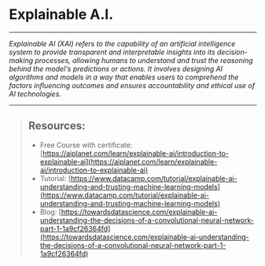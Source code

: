 # Explainable A.I.
---
*Explainable AI (XAI) refers to the capability of an artificial intelligence system to provide transparent and interpretable insights into its decision-making processes, allowing humans to understand and trust the reasoning behind the model's predictions or actions. It involves designing AI algorithms and models in a way that enables users to comprehend the factors influencing outcomes and ensures accountability and ethical use of AI technologies.*

---
> ## Resources:
> * Free Course with certificate: [https://aiplanet.com/learn/explainable-ai/introduction-to-explainable-ai](https://aiplanet.com/learn/explainable-ai/introduction-to-explainable-ai)
> * Tutorial: [https://www.datacamp.com/tutorial/explainable-ai-understanding-and-trusting-machine-learning-models](https://www.datacamp.com/tutorial/explainable-ai-understanding-and-trusting-machine-learning-models)
> * Blog: [https://towardsdatascience.com/explainable-ai-understanding-the-decisions-of-a-convolutional-neural-network-part-1-1a9cf26364fd](https://towardsdatascience.com/explainable-ai-understanding-the-decisions-of-a-convolutional-neural-network-part-1-1a9cf26364fd)
